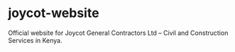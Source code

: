 # joycot-website
Official website for Joycot General Contractors Ltd – Civil and Construction Services in Kenya.
